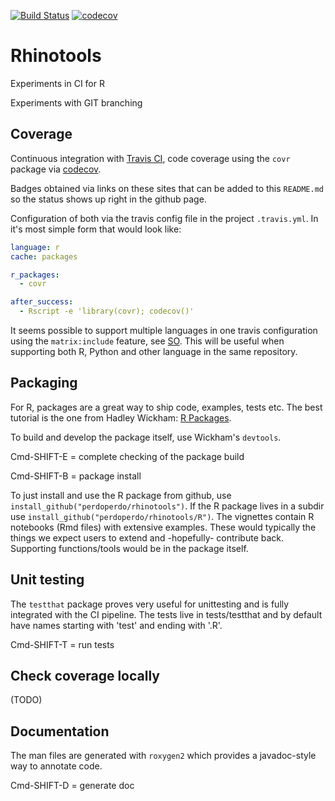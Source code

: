 [![Build Status](https://travis-ci.org/perdoperdo/rhinotools.svg?branch=master)](https://travis-ci.org/perdoperdo/rhinotools)
[![codecov](https://codecov.io/gh/perdoperdo/rhinotools/branch/master/graph/badge.svg)](https://codecov.io/gh/perdoperdo/rhinotools)

# Rhinotools
Experiments in CI for R

Experiments with GIT branching

## Coverage
Continuous integration with [Travis CI](https://travis-ci.org), code coverage using the `covr` package via [codecov](https://codecov.io/).

Badges obtained via links on these sites that can be added to this `README.md` so the status shows up right in the github page.

Configuration of both via the travis config file in the project `.travis.yml`. In it's most simple form that would look like:

```yml
language: r
cache: packages

r_packages:
  - covr

after_success:
  - Rscript -e 'library(covr); codecov()'
```

It seems possible to support multiple languages in one travis configuration using the `matrix:include` feature, see [SO](https://stackoverflow.com/questions/27644586/how-to-set-up-travis-ci-with-multiple-languages). This will be useful when supporting both R, Python and other language in the same repository.

## Packaging
For R, packages are a great way to ship code, examples, tests etc. The best tutorial is the one from Hadley Wickham: [R Packages](http://r-pkgs.had.co.nz/intro.html).

To build and develop the package itself, use Wickham's `devtools`.

Cmd-SHIFT-E = complete checking of the package build

Cmd-SHIFT-B = package install

To just install and use the R package from github, use `install_github("perdoperdo/rhinotools")`. If the R package lives in a subdir use `install_github("perdoperdo/rhinotools/R")`. The vignettes contain R notebooks (Rmd files) with extensive examples. These would typically the things we expect users to extend and -hopefully- contribute back. Supporting functions/tools would be in the package itself.

## Unit testing
The `testthat` package proves very useful for unittesting and is fully integrated with the CI pipeline. The tests live
in tests/testthat and by default have names starting with 'test' and ending with '.R'.

Cmd-SHIFT-T = run tests

## Check coverage locally

(TODO)

## Documentation
The man files are generated with `roxygen2` which provides a javadoc-style way to annotate code.

Cmd-SHIFT-D = generate doc
